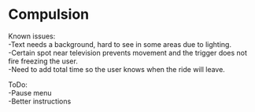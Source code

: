 # Compulsion 

Known issues:  
-Text needs a background, hard to see in some areas due to lighting.  
-Certain spot near television prevents movement and the trigger does not fire freezing the user.  
-Need to add total time so the user knows when the ride will leave.  
  
ToDo:  
-Pause menu  
-Better instructions